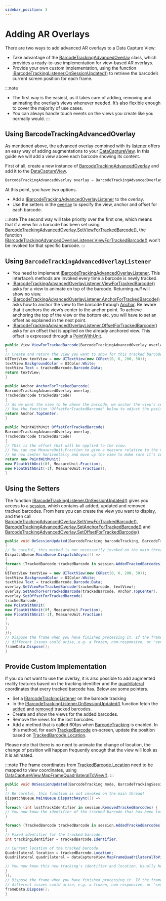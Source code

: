 ```yaml
---
sidebar_position: 3
---
```


# Adding AR Overlays

There are two ways to add advanced AR overlays to a Data Capture View:

- Take advantage of the [BarcodeTrackingAdvancedOverlay](barcode-capture/api/ui/barcode-tracking-advanced-overlay.html#class-scandit.datacapture.barcode.tracking.ui.BarcodeTrackingAdvancedOverlay) class, which provides a ready-to-use implementation for view-based AR overlays.
- Provide your own custom implementation, using the function [IBarcodeTrackingListener.OnSessionUpdated()](barcode-capture/api/barcode-tracking-listener.html#method-scandit.datacapture.barcode.tracking.IBarcodeTrackingListener.OnSessionUpdated) to retrieve the barcode’s current screen position for each frame.

:::note

- The first way is the easiest, as it takes care of adding, removing and animating the overlay’s views whenever needed. It’s also flexible enough to cover the majority of use cases.
- You can always handle touch events on the views you create like you normally would.
  :::

## Using BarcodeTrackingAdvancedOverlay

As mentioned above, the advanced overlay combined with its [listener](barcode-capture/api/ui/barcode-tracking-advanced-overlay-listener.html#interface-scandit.datacapture.barcode.tracking.ui.IBarcodeTrackingAdvancedOverlayListener) offers an easy way of adding augmentations to your [DataCaptureView](core/api/ui/data-capture-view.html#class-scandit.datacapture.core.ui.DataCaptureView). In this guide we will add a view above each barcode showing its content.

First of all, create a new instance of [BarcodeTrackingAdvancedOverlay](barcode-capture/api/ui/barcode-tracking-advanced-overlay.html#class-scandit.datacapture.barcode.tracking.ui.BarcodeTrackingAdvancedOverlay) and add it to the [DataCaptureView](core/api/ui/data-capture-view.html#class-scandit.datacapture.core.ui.DataCaptureView).

```c#
BarcodeTrackingAdvancedOverlay overlay = BarcodeTrackingAdvancedOverlay.Create(barcodeTracking, dataCaptureView);
```

At this point, you have two options.

- Add a [IBarcodeTrackingAdvancedOverlayListener](barcode-capture/api/ui/barcode-tracking-advanced-overlay-listener.html#interface-scandit.datacapture.barcode.tracking.ui.IBarcodeTrackingAdvancedOverlayListener) to the overlay.
- Use the setters in the [overlay](barcode-capture/api/ui/barcode-tracking-advanced-overlay.html#class-scandit.datacapture.barcode.tracking.ui.BarcodeTrackingAdvancedOverlay) to specify the view, anchor and offset for each barcode.

:::note
The second way will take priority over the first one, which means that if a view for a barcode has been set using [BarcodeTrackingAdvancedOverlay.SetViewForTrackedBarcode()](barcode-capture/api/ui/barcode-tracking-advanced-overlay.html#method-scandit.datacapture.barcode.tracking.ui.BarcodeTrackingAdvancedOverlay.SetViewForTrackedBarcode), the function [IBarcodeTrackingAdvancedOverlayListener.ViewForTrackedBarcode()](barcode-capture/api/ui/barcode-tracking-advanced-overlay-listener.html#method-scandit.datacapture.barcode.tracking.ui.IBarcodeTrackingAdvancedOverlayListener.ViewForTrackedBarcode) won’t be invoked for that specific barcode.
:::

## Using `BarcodeTrackingAdvancedOverlayListener`

- You need to implement [IBarcodeTrackingAdvancedOverlayListener](barcode-capture/api/ui/barcode-tracking-advanced-overlay-listener.html#interface-scandit.datacapture.barcode.tracking.ui.IBarcodeTrackingAdvancedOverlayListener). This interface’s methods are invoked every time a barcode is newly tracked.
- [IBarcodeTrackingAdvancedOverlayListener.ViewForTrackedBarcode()](barcode-capture/api/ui/barcode-tracking-advanced-overlay-listener.html#method-scandit.datacapture.barcode.tracking.ui.IBarcodeTrackingAdvancedOverlayListener.ViewForTrackedBarcode) asks for a view to animate on top of the barcode. Returning _null_ will show no view.
- [IBarcodeTrackingAdvancedOverlayListener.AnchorForTrackedBarcode()](barcode-capture/api/ui/barcode-tracking-advanced-overlay-listener.html#method-scandit.datacapture.barcode.tracking.ui.IBarcodeTrackingAdvancedOverlayListener.AnchorForTrackedBarcode) asks how to anchor the view to the barcode through [Anchor](core/api/anchor.html#enum-scandit.datacapture.core.Anchor). Be aware that it anchors the view’s center to the anchor point. To achieve anchoring the top of the view or the bottom etc. you will have to set an offset as explained in the next point.
- [IBarcodeTrackingAdvancedOverlayListener.OffsetForTrackedBarcode()](barcode-capture/api/ui/barcode-tracking-advanced-overlay-listener.html#method-scandit.datacapture.barcode.tracking.ui.IBarcodeTrackingAdvancedOverlayListener.OffsetForTrackedBarcode) asks for an offset that is applied on the already anchored view. This offset is expressed through a [PointWithUnit](core/api/common.html#struct-scandit.datacapture.core.PointWithUnit).

```c#
public View ViewForTrackedBarcode(BarcodeTrackingAdvancedOverlay overlay, TrackedBarcode trackedBarcode)
{
// Create and return the view you want to show for this tracked barcode. You can also return null, to have no view for this barcode.
UITextView textView = new UITextView(new CGRect(0, 0, 200, 50));
textView.BackgroundColor = UIColor.White;
textView.Text = trackedBarcode.Barcode.Data;
return textView;
}

public Anchor AnchorForTrackedBarcode(
BarcodeTrackingAdvancedOverlay overlay,
TrackedBarcode trackedBarcode)
{
// As we want the view to be above the barcode, we anchor the view's center to the top-center of the barcode quadrilateral.
// Use the function 'OffsetForTrackedBarcode' below to adjust the position of the view by providing an offset.
return Anchor.TopCenter;
}

public PointWithUnit OffsetForTrackedBarcode(
BarcodeTrackingAdvancedOverlay overlay,
TrackedBarcode trackedBarcode)
{
// This is the offset that will be applied to the view.
// You can use MeasureUnit.Fraction to give a measure relative to the view itself, the sdk will take care of transforming this into pixel size.
// We now center horizontally and move up the view to make sure it's centered and above the barcode quadrilateral by half of the view's height.
return new PointWithUnit(
new FloatWithUnit(0f, MeasureUnit.Fraction),
new FloatWithUnit(-1f, MeasureUnit.Fraction));
}
```

## Using the Setters

The function [IBarcodeTrackingListener.OnSessionUpdated()](barcode-capture/api/barcode-tracking-listener.html#method-scandit.datacapture.barcode.tracking.IBarcodeTrackingListener.OnSessionUpdated) gives you access to a [session](barcode-capture/api/barcode-tracking-session.html#class-scandit.datacapture.barcode.tracking.BarcodeTrackingSession), which contains all added, updated and removed tracked barcodes. From here you can create the view you want to display, and then call [BarcodeTrackingAdvancedOverlay.SetViewForTrackedBarcode()](barcode-capture/api/ui/barcode-tracking-advanced-overlay.html#method-scandit.datacapture.barcode.tracking.ui.BarcodeTrackingAdvancedOverlay.SetViewForTrackedBarcode), [BarcodeTrackingAdvancedOverlay.SetAnchorForTrackedBarcode()](barcode-capture/api/ui/barcode-tracking-advanced-overlay.html#method-scandit.datacapture.barcode.tracking.ui.BarcodeTrackingAdvancedOverlay.SetAnchorForTrackedBarcode) and [BarcodeTrackingAdvancedOverlay.SetOffsetForTrackedBarcode()](barcode-capture/api/ui/barcode-tracking-advanced-overlay.html#method-scandit.datacapture.barcode.tracking.ui.BarcodeTrackingAdvancedOverlay.SetOffsetForTrackedBarcode)

```c#
public void OnSessionUpdated(BarcodeTracking barcodeTracking, BarcodeTrackingSession session, IFrameData frameData)
{
// Be careful, this method is not necessarily invoked on the main thread!
DispatchQueue.MainQueue.DispatchAsync(() =>
{
foreach (TrackedBarcode trackedBarcode in session.AddedTrackedBarcodes)
{
UITextView textView = new UITextView(new CGRect(0, 0, 200, 50));
textView.BackgroundColor = UIColor.White;
textView.Text = trackedBarcode.Barcode.Data;
overlay.SetViewForTrackedBarcode(trackedBarcode, textView);
overlay.SetAnchorForTrackedBarcode(trackedBarcode, Anchor.TopCenter);
overlay.SetOffsetForTrackedBarcode(
trackedBarcode,
new PointWithUnit(
new FloatWithUnit(0f, MeasureUnit.Fraction),
new FloatWithUnit(-1f, MeasureUnit.Fraction)
)
);
}
});
// Dispose the frame when you have finished processing it. If the frame is not properly disposed,
// different issues could arise, e.g. a frozen, non-responsive, or "severely stuttering" video feed.
frameData.Dispose();
}
```

## Provide Custom Implementation

If you do not want to use the overlay, it is also possible to add augmented reality features based on the tracking identifier and the [quadrilateral](core/api/common.html#struct-scandit.datacapture.core.Quadrilateral) coordinates that every tracked barcode has. Below are some pointers.

- Set a [IBarcodeTrackingListener](barcode-capture/api/barcode-tracking-listener.html#interface-scandit.datacapture.barcode.tracking.IBarcodeTrackingListener) on the barcode tracking
- In the [IBarcodeTrackingListener.OnSessionUpdated()](barcode-capture/api/barcode-tracking-listener.html#method-scandit.datacapture.barcode.tracking.IBarcodeTrackingListener.OnSessionUpdated) function fetch the [added](barcode-capture/api/barcode-tracking-session.html#property-scandit.datacapture.barcode.tracking.BarcodeTrackingSession.AddedTrackedBarcodes) and [removed](barcode-capture/api/barcode-tracking-session.html#property-scandit.datacapture.barcode.tracking.BarcodeTrackingSession.RemovedTrackedBarcodes) tracked barcodes.
- Create and show the views for the added barcodes.
- Remove the views for the lost barcodes.
- Add a method that is called 60fps when [BarcodeTracking](barcode-capture/api/barcode-tracking.html#class-scandit.datacapture.barcode.tracking.BarcodeTracking) is enabled. In this method, for each [TrackedBarcode](barcode-capture/api/tracked-barcode.html#class-scandit.datacapture.barcode.tracking.TrackedBarcode) on-screen, update the position based on [TrackedBarcode.Location](barcode-capture/api/tracked-barcode.html#property-scandit.datacapture.barcode.tracking.TrackedBarcode.Location).

Please note that there is no need to animate the change of location, the change of position will happen frequently enough that the view will look as it is animated.

:::note
The frame coordinates from [TrackedBarcode.Location](barcode-capture/api/tracked-barcode.html#property-scandit.datacapture.barcode.tracking.TrackedBarcode.Location) need to be mapped to view coordinates, using [DataCaptureView.MapFrameQuadrilateralToView()](core/api/ui/data-capture-view.html#method-scandit.datacapture.core.ui.DataCaptureView.MapFrameQuadrilateralToView).
:::

```c#
public void OnSessionUpdated(BarcodeTracking mode, BarcodeTrackingSession session, IFrameData frameData)
{
// Be careful, this function is not invoked on the main thread!
DispatchQueue.MainQueue.DispatchAsync(() =>
{
foreach (int lostTrackIdentifier in session.RemovedTrackedBarcodes) {
// You now know the identifier of the tracked barcode that has been lost. Usually here you would remove the views associated.
}

foreach (TrackedBarcode trackedBarcode in session.AddedTrackedBarcodes)
{
// Fixed identifier for the tracked barcode.
int trackingIdentifier = trackedBarcode.Identifier;

// Current location of the tracked barcode.
Quadrilateral location = trackedBarcode.Location;
Quadrilateral quadrilateral = dataCaptureView.MapFrameQuadrilateralToView(location);

// You now know this new tracking's identifier and location. Usually here you would create and show the views.
}
});
// Dispose the frame when you have finished processing it. If the frame is not properly disposed,
// different issues could arise, e.g. a frozen, non-responsive, or "severely stuttering" video feed.
frameData.Dispose();
}
```
